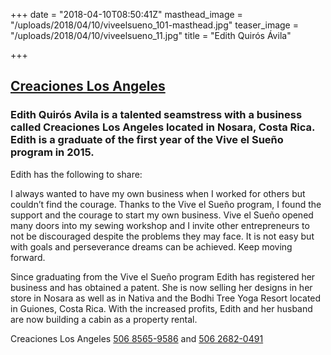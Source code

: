 +++
date = "2018-04-10T08:50:41Z"
masthead_image = "/uploads/2018/04/10/viveelsueno_101-masthead.jpg"
teaser_image = "/uploads/2018/04/10/viveelsueno_11.jpg"
title = "Edith Quirós Ávila"

+++
## [Creaciones Los Angeles](https://www.facebook.com/creacioneslosangelesnosara/)

### Edith Quirós Avila is a talented seamstress with a business called Creaciones Los Angeles located in Nosara, Costa Rica. Edith is a graduate of the first year of the Vive el Sueño program in 2015.

Edith has the following to share:

I always wanted to have my own business when I worked for others but couldn’t find the courage. Thanks to the Vive el Sueño program, I found the support and the courage to start my own business. Vive el Sueño opened many doors into my sewing workshop and I invite other entrepreneurs to not be discouraged despite the problems they may face. It is not easy but with goals and perseverance dreams can be achieved. Keep moving forward.

Since graduating from the Vive el Sueño program Edith has registered her business and has obtained a patent. She is now selling her designs in her store in Nosara as well as in Nativa and the Bodhi Tree Yoga Resort located in Guiones, Costa Rica. With the increased profits, Edith and her husband are now building a cabin as a property rental.

Creaciones Los Angeles [506 8565-9586](tel:+50685659586) and [506 2682-0491](tel:+50626820491)